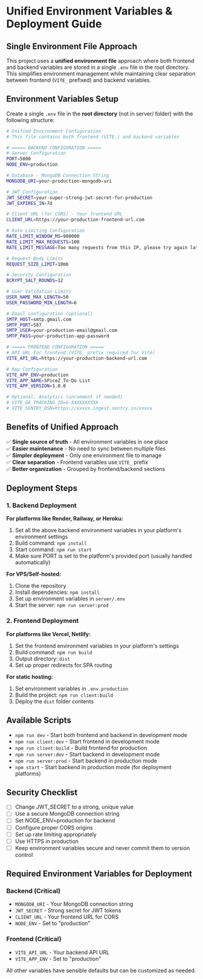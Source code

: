 # Unified Environment Variables & Deployment Guide

## Single Environment File Approach

This project uses a **unified environment file** approach where both frontend and backend variables are stored in a single `.env` file in the root directory. This simplifies environment management while maintaining clear separation between frontend (`VITE_` prefixed) and backend variables.

## Environment Variables Setup

Create a single `.env` file in the **root directory** (not in server/ folder) with the following structure:

```bash
# Unified Environment Configuration
# This file contains both frontend (VITE_) and backend variables

# ===== BACKEND CONFIGURATION =====
# Server Configuration
PORT=5000
NODE_ENV=production

# Database - MongoDB Connection String
MONGODB_URI=your-production-mongodb-uri

# JWT Configuration
JWT_SECRET=your-super-strong-jwt-secret-for-production
JWT_EXPIRES_IN=7d

# Client URL (for CORS) - Your frontend URL
CLIENT_URL=https://your-production-frontend-url.com

# Rate Limiting Configuration
RATE_LIMIT_WINDOW_MS=900000
RATE_LIMIT_MAX_REQUESTS=100
RATE_LIMIT_MESSAGE=Too many requests from this IP, please try again later.

# Request Body Limits
REQUEST_SIZE_LIMIT=10mb

# Security Configuration
BCRYPT_SALT_ROUNDS=12

# User Validation Limits
USER_NAME_MAX_LENGTH=50
USER_PASSWORD_MIN_LENGTH=6

# Email configuration (optional)
SMTP_HOST=smtp.gmail.com
SMTP_PORT=587
SMTP_USER=your-production-email@gmail.com
SMTP_PASS=your-production-app-password

# ===== FRONTEND CONFIGURATION =====
# API URL for frontend (VITE_ prefix required for Vite)
VITE_API_URL=https://your-production-backend-url.com

# App Configuration
VITE_APP_ENV=production
VITE_APP_NAME=SPiceZ To-Do List
VITE_APP_VERSION=1.0.0

# Optional: Analytics (uncomment if needed)
# VITE_GA_TRACKING_ID=G-XXXXXXXXXX
# VITE_SENTRY_DSN=https://xxxxx.ingest.sentry.io/xxxxx
```

## Benefits of Unified Approach

✅ **Single source of truth** - All environment variables in one place  
✅ **Easier maintenance** - No need to sync between multiple files  
✅ **Simpler deployment** - Only one environment file to manage  
✅ **Clear separation** - Frontend variables use `VITE_` prefix  
✅ **Better organization** - Grouped by frontend/backend sections

## Deployment Steps

### 1. Backend Deployment

**For platforms like Render, Railway, or Heroku:**

1. Set all the above backend environment variables in your platform's environment settings
2. Build command: `npm install`
3. Start command: `npm run start`
4. Make sure PORT is set to the platform's provided port (usually handled automatically)

**For VPS/Self-hosted:**

1. Clone the repository
2. Install dependencies: `npm install`
3. Set up environment variables in `server/.env`
4. Start the server: `npm run server:prod`

### 2. Frontend Deployment

**For platforms like Vercel, Netlify:**

1. Set the frontend environment variables in your platform's settings
2. Build command: `npm run build`
3. Output directory: `dist`
4. Set up proper redirects for SPA routing

**For static hosting:**

1. Set environment variables in `.env.production`
2. Build the project: `npm run client:build`
3. Deploy the `dist` folder contents

## Available Scripts

- `npm run dev` - Start both frontend and backend in development mode
- `npm run client:dev` - Start frontend in development mode
- `npm run client:build` - Build frontend for production
- `npm run server:dev` - Start backend in development mode
- `npm run server:prod` - Start backend in production mode
- `npm start` - Start backend in production mode (for deployment platforms)

## Security Checklist

- [ ] Change JWT_SECRET to a strong, unique value
- [ ] Use a secure MongoDB connection string
- [ ] Set NODE_ENV=production for backend
- [ ] Configure proper CORS origins
- [ ] Set up rate limiting appropriately
- [ ] Use HTTPS in production
- [ ] Keep environment variables secure and never commit them to version control

## Required Environment Variables for Deployment

### Backend (Critical)
- `MONGODB_URI` - Your MongoDB connection string
- `JWT_SECRET` - Strong secret for JWT tokens
- `CLIENT_URL` - Your frontend URL for CORS
- `NODE_ENV` - Set to "production"

### Frontend (Critical)  
- `VITE_API_URL` - Your backend API URL
- `VITE_APP_ENV` - Set to "production"

All other variables have sensible defaults but can be customized as needed.
